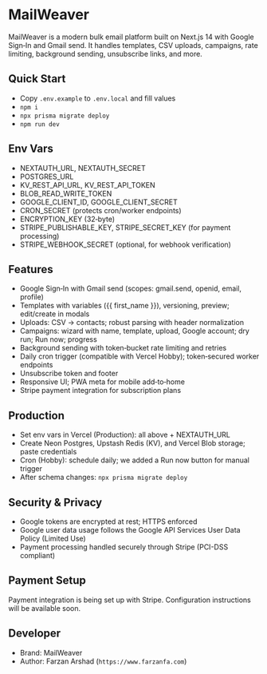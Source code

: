 # MailWeaver

MailWeaver is a modern bulk email platform built on Next.js 14 with Google Sign‑In and Gmail send. It handles templates, CSV uploads, campaigns, rate limiting, background sending, unsubscribe links, and more.

## Quick Start
- Copy `.env.example` to `.env.local` and fill values
- `npm i`
- `npx prisma migrate deploy`
- `npm run dev`

## Env Vars
- NEXTAUTH_URL, NEXTAUTH_SECRET
- POSTGRES_URL
- KV_REST_API_URL, KV_REST_API_TOKEN
- BLOB_READ_WRITE_TOKEN
- GOOGLE_CLIENT_ID, GOOGLE_CLIENT_SECRET
- CRON_SECRET (protects cron/worker endpoints)
- ENCRYPTION_KEY (32‑byte)
- STRIPE_PUBLISHABLE_KEY, STRIPE_SECRET_KEY (for payment processing)
- STRIPE_WEBHOOK_SECRET (optional, for webhook verification)

## Features
- Google Sign‑In with Gmail send (scopes: gmail.send, openid, email, profile)
- Templates with variables ({{ first_name }}), versioning, preview; edit/create in modals
- Uploads: CSV → contacts; robust parsing with header normalization
- Campaigns: wizard with name, template, upload, Google account; dry run; Run now; progress
- Background sending with token‑bucket rate limiting and retries
- Daily cron trigger (compatible with Vercel Hobby); token‑secured worker endpoints
- Unsubscribe token and footer
- Responsive UI; PWA meta for mobile add‑to‑home
- Stripe payment integration for subscription plans

## Production
- Set env vars in Vercel (Production): all above + NEXTAUTH_URL
- Create Neon Postgres, Upstash Redis (KV), and Vercel Blob storage; paste credentials
- Cron (Hobby): schedule daily; we added a Run now button for manual trigger
- After schema changes: `npx prisma migrate deploy`

## Security & Privacy
- Google tokens are encrypted at rest; HTTPS enforced
- Google user data usage follows the Google API Services User Data Policy (Limited Use)
- Payment processing handled securely through Stripe (PCI-DSS compliant)

## Payment Setup
Payment integration is being set up with Stripe. Configuration instructions will be available soon.

## Developer
- Brand: MailWeaver
- Author: Farzan Arshad (`https://www.farzanfa.com`)


